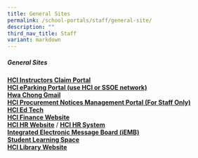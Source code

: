 ```yaml
---
title: General Sites
permalink: /school-portals/staff/general-site/
description: ""
third_nav_title: Staff
variant: markdown
---
```

##### General Sites

**[HCI Instructors Claim Portal](http://instructors.hci.edu.sg/)**<br>
**[HCI eParking Portal (use HCI or SSOE network)](http://epark.hci.edu.sg/)**<br>
**[Hwa Chong Gmail](http://gmail.com/)**<br>
**[HCI Procurement Notices Management Portal (For Staff Only)](http://itq.hci.edu.sg/)**<br>
**[HCI Ed Tech](https://sites.google.com/hci.edu.sg/edtech/home)**<br>
**[HCI Finance Website](https://finance.hci.edu.sg/)**<br>
**[HCI HR Website](https://hrdept.hci.edu.sg/)** /   **[HCI HR System](https://sg.quickhr.co/)**<br>
**[Integrated Electronic Message Board (iEMB)](https://iemb.hci.edu.sg/)**<br>
**[Student Learning Space](https://learning.moe.edu.sg/)**<br>
**[HCI Library Website](https://library.hci.edu.sg/)**<br>
